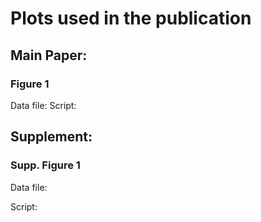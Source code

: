 # Plots used in the publication

## Main Paper:

### Figure 1

Data file: 
Script:







## Supplement:

### Supp. Figure 1

Data file:

Script:


